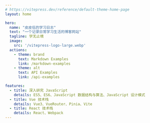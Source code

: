 ```yaml
---
# https://vitepress.dev/reference/default-theme-home-page
layout: home

hero:
  name: "皮皮伍的学习日志"
  text: "一个记录日常学习生活的博客网站"
  tagline: 学无止境
  image:
    src: '/vitepress-logo-large.webp'
  actions:
    - theme: brand
      text: Markdown Examples
      link: /markdown-examples
    - theme: alt
      text: API Examples
      link: /api-examples

features:
  - title: 深入研究 JavaScript
    details: ES5、ES6、JavaScript 数据结构与算法、JavaScript 设计模式
  - title: Vue 技术栈
    details: Vue3、VueRouter、Pinia、Vite
  - title: React 技术栈
    details: React、Webpack
---
```


